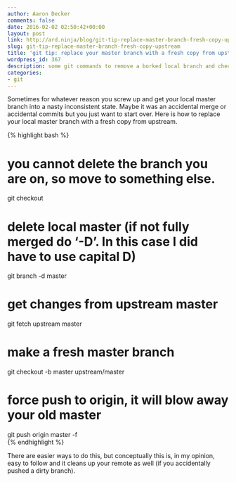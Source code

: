```yaml
---
author: Aaron Decker
comments: false
date: 2016-02-02 02:50:42+00:00
layout: post
link: http://ard.ninja/blog/git-tip-replace-master-branch-fresh-copy-upstream/
slug: git-tip-replace-master-branch-fresh-copy-upstream
title: 'git tip: replace your master branch with a fresh copy from upstream'
wordpress_id: 367
description: some git commands to remove a borked local branch and check out a fresh copy from upstream
categories:
- git
---
```


Sometimes for whatever reason you screw up and get your local master branch into a nasty inconsistent state. Maybe it was an accidental merge or accidental commits but you just want to start over. Here is how to replace your local master branch with a fresh copy from upstream.

{% highlight bash %}
# you cannot delete the branch you are on, so move to something else.
git checkout           

# delete local master (if not fully merged do ‘-D’. In this case I did have to use capital D)
git branch -d master          

# get changes from upstream master           
git fetch upstream master                

# make a fresh master branch
git checkout -b master upstream/master   

# force push to origin, it will blow away your old master
git push origin master -f               
{% endhighlight %}

There are easier ways to do this, but conceptually this is, in my opinion, easy to follow and it cleans up your remote as well (if you accidentally pushed a dirty branch).
